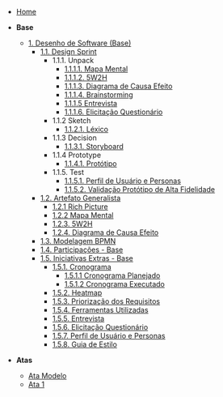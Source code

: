 <!-- docs/_sidebar.md -->

- [Home](./)

- **Base**
  - [1. Desenho de Software (Base)](./Base/1.Base.md)
    - [1.1. Design Sprint](./Base/1.1.DesignSprint.md)
      - 1.1.1. Unpack
        - [1.1.1.1. Mapa Mental](./Base/1.1.1.1.MapaMental.md.md)
        - [1.1.1.2. 5W2H](./Base/5w2h.md)
        - [1.1.1.3. Diagrama de Causa Efeito](./Base/1.1.1.3.DiagramaCausaEfeito.md)
        - [1.1.1.4. Brainstorming](./Base/1.1.1.4.Brainstorming.md)
        - [1.1.1.5 Entrevista](./Base/1.1.5.1.Entrevista.md)
        - [1.1.1.6. Elicitação Questionário](./Base/1.1.5.2.Questionario.md)
      - 1.1.2 Sketch
        - [1.1.2.1. Léxico](./Base/1.1.2.1.lexico.md)
      - 1.1.3 Decision
        - [1.1.3.1. Storyboard](./Base/1.1.3.1.Storyboard.md)
      - 1.1.4 Prototype
        - [1.1.4.1. Protótipo](./Base/1.1.4.1.Prototipo.md)
      - 1.1.5. Test
        - [1.1.5.1. Perfil de Usuário e Personas](./Base/1.1.5.1.PerfilDeUsuarioEPersonas.md)
        - [1.1.5.2. Validação Protótipo de Alta Fidelidade](./Base/1.1.5.2.ValicacaoPrototipo.md)
    - [1.2. Artefato Generalista](./Base/1.2.ArtefatoGeneralista.md)
      - [1.2.1 Rich Picture](./Base/RPs/richpictures.md)
      - [1.2.2 Mapa Mental](./Base/1.1.1.1.MapaMental.md.md)
      - [1.2.3. 5W2H](./Base/5w2h.md)
      - [1.2.4. Diagrama de Causa Efeito](./Base/1.1.1.3.DiagramaCausaEfeito.md)
    - [1.3. Modelagem BPMN](./Base/1.3.ModelagemBPMN.md)
    - [1.4. Participações - Base](./Base/1.4.ParticipacoesBase.md)
    - [1.5. Iniciativas Extras - Base](./Base/1.5.IniciativasExtras.md)
      - [1.5.1. Cronograma](./Base/1.5.1.Cronograma.md)
        - [1.5.1.1 Cronograma Planejado](./Base/1.5.1.1.CronogramaPlanejado.md)
        - [1.5.1.2 Cronograma Executado](./Base/1.5.1.2.CronogramaExecutado.md)
      - [1.5.2. Heatmap](./Base/1.5.2.Heatmap.md)
      - [1.5.3. Priorização dos Requisitos](./Base/1.5.3.PriorizacaoMosCoW.md)
      - [1.5.4. Ferramentas Utilizadas](./Base/1.5.3.FerramentasUtilizadas.md)
      - [1.5.5. Entrevista](./Base/1.1.5.1.Entrevista.md)
      - [1.5.6. Elicitação Questionário](./Base/1.1.5.2.Questionario.md)
      - [1.5.7. Perfil de Usuário e Personas](./Base/1.1.5.1.PerfilDeUsuarioEPersonas.md)
      - [1.5.8. Guia de Estilo](./Base/1.5.8.GuiaEstilo.md)

- **Atas**
  - [Ata Modelo](./Base/Atas/ataModelo.md)
  - [Ata 1](./Base/Atas/ata01.md)
